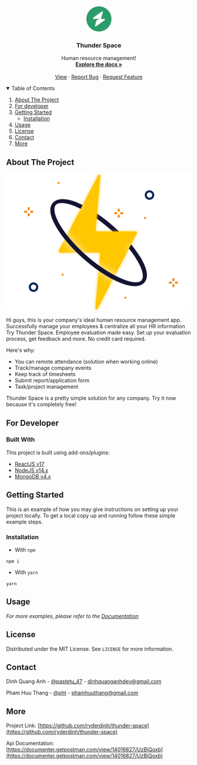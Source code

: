 <!-- PROJECT LOGO -->
<br />
<p align="center">
  <a href="">
    <img src="./client/src/assets/images/icons/newlogo-logo.svg" alt="Logo" width="70">
  </a>

  <h3 align="center" style="font-weight: bold">Thunder Space</h3>

  <p align="center">
    Human resource management!
    <br />
    <a href="https://hrmdoc.vercel.app/"><strong>Explore the docs »</strong></a>
    <br />
    <br />
    <a href="https://github.com/ryderdinh/thunder-space">View</a>
    ·
    <a href="https://github.com/ryderdinh/thunder-space/issues">Report Bug</a>
    ·
    <a href="https://github.com/ryderdinh/thunder-space/issues">Request Feature</a>
  </p>
</p>

<!-- TABLE OF CONTENTS -->
<details open="open">
  <summary>Table of Contents</summary>
  <ol>
    <li>
      <a href="#about-the-project">About The Project</a>
    </li>
    <li>
      <a href="#for-developer">For developer</a>
    </li>
    <li>
      <a href="#getting-started">Getting Started</a>
      <ul>
        <li><a href="#installation">Installation</a></li>
      </ul>
    </li>
    <li><a href="#">Usage</a></li>
    <li><a href="#license">License</a></li>
    <li><a href="#contact">Contact</a></li>
    <li><a href="#more">More</a></li>
  </ol>
</details>

<!-- ABOUT THE PROJECT -->

## About The Project

<p align="center">
  <a href="">
  <img src="./client/src/assets/images/banner-logo.png" alt="Logo">
  </a>
</p>

Hi guys, this is your company's ideal human resource management app. Successfully manage your employees & centralize all your HR information Try Thunder Space. Employee evaluation made easy. Set up your evaluation process, get feedback and more. No credit card required.

Here's why:

- You can remote attendance (solution when working online)
- Track/manage company events
- Keep track of timesheets
- Submit report/application form
- Task/project management

Thunder Space is a pretty simple solution for any company. Try it now because it's completely free!

## For Developer

### Built With

This project is built using add-ons/plugins:

- [ReactJS v17](https://reactjs.org/)
- [NodeJS v14.x](https://nodejs.org/en/)
- [MongoDB v4.x](https://mongodb.github.io/node-mongodb-native/4.1/)

<!-- GETTING STARTED -->

## Getting Started

This is an example of how you may give instructions on setting up your project locally.
To get a local copy up and running follow these simple example steps.

### Installation

- With `npm`

```zh
npm i
```

- With `yarn`

```zh
yarn
```

<!-- USAGE EXAMPLES -->

## Usage

_For more examples, please refer to the [Documentation](https://thunderspace.netlify.app/documentation)_

<!-- LICENSE -->

## License

Distributed under the MIT License. See `LICENSE` for more information.

<!-- CONTACT -->

## Contact

Dinh Quang Anh - [@pastetu_47](https://twitter.com/pastetu_47) - dinhquanganhdev@gmail.com

Pham Huu Thang - [@pht](https://twitter.com/pht) - phamhuuthang@gmail.com

## More

Project Link: [https://github.com/ryderdinh/thunder-space](https://github.com/ryderdinh/thunder-space)

Api Documentation: [https://documenter.getpostman.com/view/14016827/UzBiQoxb](https://documenter.getpostman.com/view/14016827/UzBiQoxb)

[contributors-shield]: https://img.shields.io/github/contributors/ryderdinh/thunder-space.svg?style=for-the-badge
[contributors-url]: https://github.com/ryderdinh/thunder-space/graphs/contributors
[forks-shield]: https://img.shields.io/github/forks/ryderdinh/thunder-space.svg?style=for-the-badge
[forks-url]: https://github.com/ryderdinh/thunder-space/network/members
[stars-shield]: https://img.shields.io/github/stars/ryderdinh/thunder-space.svg?style=for-the-badge
[stars-url]: https://github.com/ryderdinh/thunder-space/stargazers
[issues-shield]: https://img.shields.io/github/issues/ryderdinh/thunder-space.svg?style=for-the-badge
[issues-url]: https://github.com/ryderdinh/thunder-space/issues
[license-shield]: https://img.shields.io/github/license/ryderdinh/thunder-space.svg?style=for-the-badge
[license-url]: https://github.com/ryderdinh/thunder-space/blob/master/LICENSE.txt
[product-screenshot]: images/screenshot.png
